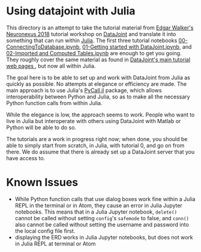 # Using datajoint with Julia

This directory is an attempt to take the tutorial material from [Edgar Walker's Neuronexus 2018](../../..) tutorial workshop on [DataJoint](https://datajoint.io/) and translate it into something that can run within [Julia](https://julialang.org/). The first three tutorial notebooks [00-ConnectingToDatabase.ipynb](./00-ConnectingToDatabase.ipynb), [01-Getting started with DataJoint.ipynb](01-Getting%20started%20with%20DataJoint.ipynb), and [02-Imported and Computed Tables.ipynb](02-Imported%20and%20Computed%20Tables.ipynb) are enough to get you going. They roughly cover the same material as found in [DataJoint's main tutorial web pages ](https://tutorials.datajoint.io/beginner/building-first-pipeline/python/first-table.html), but now all within Julia.

The goal here is to be able to set up and work with DataJoint from Julia as quickly as possible. No attempts at elegance or efficiency are made. The main approach is to use Julia's [PyCall.jl](https://github.com/JuliaPy/PyCall.jl) package, which allows interoperability between Python and Julia, so as to make all the necessary Python function calls from within Julia.

While the elegance is low, the approach seems to work. People who want to live in Julia but interoperate with others using DataJoint with Matlab or Python will be able to do so.

The tutorials are a work in progress right now; when done, you should be able to simply start from scratch, in Julia, with tutorial 0, and go on from there. We do assume that there is already set up a DataJoint server that you have access to.





# Known Issues

* While Python function calls that use dialog boxes work fine within a Julia REPL in the terminal or in Atom, they cause an error in Julia Jupyter notebooks.  This means that in a Julia Jupyter notebook, `delete()` cannot be called without setting `config`'s `safemode` to false, and `conn()` also cannot be called without setting the username and password into the local config file first.
* displaying the ERD works in Julia Jupyter notebooks, but does not work in Julia REPL at terminal or Atom
